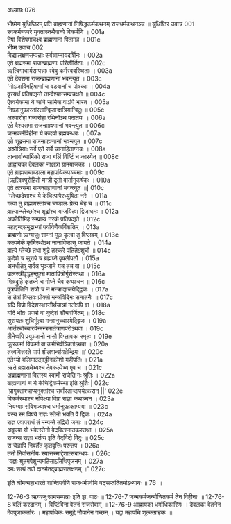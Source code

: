 अध्यायः 076

भीष्मेण युधिष्ठिरम् प्रति ब्राह्मणानां निषिद्धकर्मकथनम् राजधर्मकथनञ्च ॥
युधिष्ठिर उवाच 	001  
स्वकर्मण्यपरे युक्तास्तथैवान्ये विकर्मणि ।	001a  
तेषां विशेषमाचक्ष्व ब्राह्मणानां पितामह ॥	001c  
भीष्म उवाच 	002  
विद्यालक्षणसम्पन्नाः सर्वत्राम्नायदर्शिनः ।	002a  
एते ब्रह्मसमा राजन्ब्राह्मणाः परिकीर्तिताः ॥	002c  
ऋत्विगाचार्यसम्पन्नाः स्वेषु कर्मस्ववस्थिताः ।	003a  
एते देवसमा राजन्ब्राह्मणानां भवन्त्युत ॥	003c  
\'गोऽजाविमहिषाणां च बडबानां च पोषकाः ।	004a  
वृत्त्यर्थं प्रतिपद्यन्ते तान्वैश्यान्सम्प्रचक्षते ॥	004c  
ऐश्वर्यकामा ये चापि सामिषा वाऽपि भारत ।	005a  
निग्रहानुग्रहरतांस्तान्द्विजान्क्षत्रियान्विदुः ॥	005c  
अश्वारोहा गजारोहा रथिनोऽथ पदातयः ।	006a  
एते वैश्यसमा राजन्ब्राह्मणानां भवन्त्युत ॥	006c  
जन्मकर्मविहीना ये कदर्या ब्रह्मबन्धवः ।	007a  
एते शूद्रसमा राजन्ब्राह्मणानां भवन्त्युत ॥	007c  
अश्रोत्रियाः सर्वे एते सर्वे चानाहिताग्नयः ।	008a  
तान्सर्वान्धार्मिको राजा बलिं विष्टिं च कारयेत् ॥	008c  
आह्वायका देवलका नाक्षत्रा ग्रामयाजकाः ।	009a  
एते ब्राह्मणचाण्डाला महापथिकपञ्चमाः ॥	009c  
[ऋत्विक्पुरोहितो मन्त्री दूतो वार्तानुकर्षकः ।	010a  
एते क्षत्रसमा राजन्ब्राह्मणानां भवन्त्युत ॥]	010c  
\'म्लेच्छदेशाश्च ये केचित्पापैरध्युषिता नरैः ।	011a  
गत्वा तु ब्राह्मणस्तांश्च चण्डालः प्रेत्य चेह च ॥	011c  
व्रात्यान्म्लेच्छांश्च शूद्रांश्च याजयित्वा द्विजाधमः ।	012a  
अकीर्तिमिह सम्प्राप्य नरकं प्रतिपद्यते ॥	012c  
महावृन्दसमुद्राभ्यां पर्यायेणैकविंशतिम् ।	013a  
ब्राह्मणो ऋग्यजुः साम्नां मूढः कृत्वा तु विप्लवम् ॥	013c  
कल्पमेकं कृमिस्थोऽथ नानाविष्ठासु जायते ।	014a  
व्रात्ये म्लेच्छे तथा शूद्रे तस्करे पतितेऽशुचौ ॥	014c  
कुदेशे च सुरापे च ब्रह्मघ्ने वृषलीपतौ ।	015a  
अनधीतेषु सर्वत्र भुञ्जाने यत्र तत्र वा ॥	015c  
वालस्त्रीवृद्धहन्तुश्च मातापित्रोर्गुरोस्तथा ।	016a  
मित्रद्रुहि कृतघ्ने च गोघ्ने चैव कथञ्चन ॥	016c  
पुत्रघातिनि शत्रौ च न मन्त्राद्याजयेद्द्विजः ।	017a  
स तेषां विप्लवः प्रोक्तो मन्त्रविद्भिः सनातनैः ॥	017c  
यदि विप्रो विदेशस्थस्तीर्थयात्रां गतोऽपि वा ।	018a  
यदि भीतः प्रपन्नो वा कुदेशं शौचवर्जितम् ॥	018c  
सुसंयतः शुचिर्भूत्वा मन्त्रानुच्चारयेद्द्विजः ।	019a  
आर्तश्चोच्चारयेन्मन्त्रमार्तत्राणपरोऽथवा ।	019c  
हीनेष्वपि प्रयुञ्जानो नासौ विप्लावकः स्मृतः ॥	019e  
क्रूरकर्मा विकर्मा वा कर्मभिर्वञ्चितोऽथवा ।	020a  
तत्त्ववित्तरते पापं शीलवान्संयतेन्द्रियः ॥\'	020c  
एतेभ्यो बलिमादद्याद्धीनकोशो महीपतिः ।	021a  
ऋते ब्रह्मसमेभ्यश्च देवकल्पेभ्य एव च ॥	021c  
अब्राह्मणानां वित्तस्य स्वामी राजेति नः श्रुतिः ।	022a  
ब्राह्मणानां च ये केचिद्विकर्मस्था इति श्रुतिः |	022c  
\'प्रागुक्तांश्चाप्यनुक्तांश्च सर्वांस्तान्दापयेत्करान् ||\'	022e  
विकर्मस्थाश्च नोपेक्ष्या विप्रा राज्ञा कथञ्चन ।	023a  
नियम्याः संविभज्याश्च धर्मानुग्रहकाम्यया ॥	023c  
यस्य स्म विषये राज्ञः स्तेनो भवति वै द्विजः ।	024a  
राज्ञ एवापराधं तं मन्यन्ते तद्विदो जनाः ॥	024c  
अवृत्त्या यो भवेत्स्तेनो वेदवित्स्नातकस्तथा ।	025a  
राजन्स राज्ञा भर्तव्य इति वेदविदो विदुः ॥	025c  
स चेन्नापि निवर्तेत कृतवृत्तिः परन्तप ।	026a  
ततो निर्वासनीयः स्यात्तस्माद्देशात्सबान्धवः ॥	026c  
\'यज्ञः श्रुतमपैशुन्यमहिंसाऽतिथिपूजनम् ।	027a  
दमः सत्यं तपो दानमेतद्ब्राह्मणलक्षणम् ॥\' 	027c  

इति श्रीमन्महाभारते शान्तिपर्वणि राजधर्मपर्वणि षट्सप्ततितमोऽध्यायः ॥ 76 ॥

12-76-3 ऋग्यजुःसामसम्पन्नाः इति झ. पाठः ॥ 12-76-7 जन्मकर्मजन्मोचितकर्म तेन विहीनाः ॥ 12-76-8 बलिं करदानम् । विष्टिंविना वेतनं राजसेवाम् ॥ 12-76-9 आह्वायका धर्माधिकारिणः । देवलका वेतनेन देवपूजाकर्तारः । महापथिकः समुद्रे नौयानेन गच्छन् । यद्वा महापथि शुल्कग्राहकः ॥
